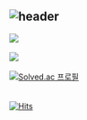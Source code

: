 ![header](https://capsule-render.vercel.app/api?type=waving&color=00BFFF&height=200&section=header&text=GuGu%20Github!&fontSize=90&fontColor=E0FFFF)<br>
---
<img src="https://github-readme-stats.vercel.app/api/top-langs/?username=GuGu1231&layout=compact"><br><br>
<img src="https://github-readme-stats.vercel.app/api?username=GuGu1231&show_icons=true"><br><br>
[![Solved.ac 프로필](http://mazassumnida.wtf/api/v2/generate_badge?boj=ssd6335)](https://solved.ac/ssd6335)<br><br><br>
[![Hits](https://hits.seeyoufarm.com/api/count/incr/badge.svg?url=https%3A%2F%2Fgithub.com%2FGuGu1231%2Fhit-counter&count_bg=%2379C83D&title_bg=%23555555&icon=&icon_color=%23E7E7E7&title=hits&edge_flat=false)](https://hits.seeyoufarm.com)

<!--
**GuGu1231/GuGu1231** is a ✨ _special_ ✨ repository because its `README.md` (this file) appears on your GitHub profile.

Here are some ideas to get you started:

- 🔭 I’m currently working on ...
- 🌱 I’m currently learning ...
- 👯 I’m looking to collaborate on ...
- 🤔 I’m looking for help with ...
- 💬 Ask me about ...
- 📫 How to reach me: ...
- 😄 Pronouns: ...
- ⚡ Fun fact: ...
-->

